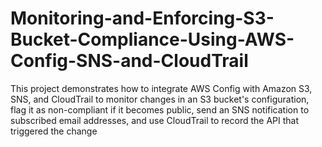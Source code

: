 # Monitoring-and-Enforcing-S3-Bucket-Compliance-Using-AWS-Config-SNS-and-CloudTrail
This project demonstrates how to integrate AWS Config with Amazon S3, SNS, and CloudTrail to monitor changes in an S3 bucket's configuration, flag it as non-compliant if it becomes public, send an SNS notification to subscribed email addresses, and use CloudTrail to record the API that triggered the change
